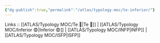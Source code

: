 ```yaml
---
{"dg-publish":true,"permalink":"/atlas/typology-moc/te-inferior/"}
---
```


Links :: [[ATLAS/Typology MOC/Te 🏹\|Te 🏹]] | [[ATLAS/Typology MOC/Inferior 😨\|Inferior 😨]] | [[ATLAS/Typology MOC/INFP\|INFP]] | [[ATLAS/Typology MOC/ISFP\|ISFP]]
